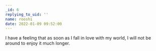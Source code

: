 ```yaml
---
_id: 6
replying_to_uid: ''
name: rooshi
date: 2022-01-09 09:52:00
---
```

I have a feeling that as soon as I fall in love with my world, I will not be around to enjoy it much longer.